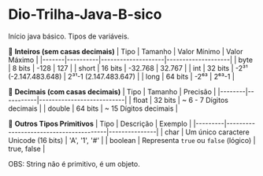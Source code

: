 # Dio-Trilha-Java-B-sico
Início java básico.
Tipos de variáveis.

🔢 **Inteiros (sem casas decimais)**
| Tipo  | Tamanho  | Valor Mínimo       | Valor Máximo       |
|-------|----------|--------------------|--------------------|
| byte  | 8 bits   | -128               | 127                |
| short | 16 bits  | -32.768            | 32.767             |
| int   | 32 bits  | -2³¹ (-2.147.483.648) | 2³¹-1 (2.147.483.647) |
| long  | 64 bits  | -2⁶³               | 2⁶³-1              |

🔣 **Decimais (com casas decimais)**
|  Tipo  |  Tamanho  |  Precisão                 |
|--------|-----------|---------------------------|
|  float |   32 bits |  ~ 6 - 7 Dígitos decimais |
| double |  64 bits  |  ~ 15    Dígitos decimais | 

🔡 **Outros Tipos Primitivos**
| Tipo    | Descrição                              | Exemplo       |
|---------|----------------------------------------|---------------|
| char    | Um único caractere Unicode (16 bits)   | 'A', '1', '#' |
| boolean | Representa `true` ou `false` (lógico)  | true, false   |



OBS: String não é primitivo, é um objeto.

